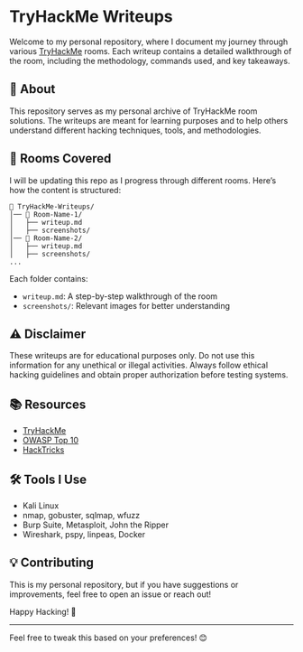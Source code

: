 # TryHackMe Writeups  

Welcome to my personal repository, where I document my journey through various [TryHackMe](https://tryhackme.com/) rooms. Each writeup contains a detailed walkthrough of the room, including the methodology, commands used, and key takeaways.  

## 📌 About  
This repository serves as my personal archive of TryHackMe room solutions. The writeups are meant for learning purposes and to help others understand different hacking techniques, tools, and methodologies.  

## 🚀 Rooms Covered  
I will be updating this repo as I progress through different rooms. Here’s how the content is structured:  

```
📂 TryHackMe-Writeups/
│── 📁 Room-Name-1/
│   ├── writeup.md
│   ├── screenshots/
│── 📁 Room-Name-2/
│   ├── writeup.md
│   ├── screenshots/
...
```

Each folder contains:  
- `writeup.md`: A step-by-step walkthrough of the room  
- `screenshots/`: Relevant images for better understanding  

## ⚠️ Disclaimer  
These writeups are for educational purposes only. Do not use this information for any unethical or illegal activities. Always follow ethical hacking guidelines and obtain proper authorization before testing systems.  

## 📚 Resources  
- [TryHackMe](https://tryhackme.com/)  
- [OWASP Top 10](https://owasp.org/www-project-top-ten/)  
- [HackTricks](https://book.hacktricks.xyz/)  

## 🛠 Tools I Use  
- Kali Linux 
- nmap, gobuster, sqlmap, wfuzz  
- Burp Suite, Metasploit, John the Ripper  
- Wireshark, pspy, linpeas,  Docker

## 💡 Contributing  
This is my personal repository, but if you have suggestions or improvements, feel free to open an issue or reach out!  


Happy Hacking! 🚀  

---

Feel free to tweak this based on your preferences! 😊
